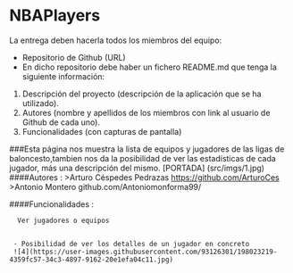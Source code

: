 ﻿# NBAPlayers

 La entrega deben hacerla todos los miembros del equipo:

- Repositorio de Github (URL)
- En dicho repositorio debe haber un fichero README.md que tenga la siguiente información:
1. Descripción del proyecto (descripción de la aplicación que se ha utilizado).
2. Autores (nombre y apellidos de los miembros con link al usuario de Github de cada uno).
3. Funcionalidades (con capturas de pantalla)

###Esta página nos muestra la lista de equipos y jugadores de las ligas de baloncesto,tambien nos da la posibilidad de ver las estadísticas de cada jugador, más una descripción del mismo.
       [PORTADA] (src/imgs/1.jpg)
      ####Autores :
        >Arturo Céspedes Pedrazas  https://github.com/ArturoCes
        >Antonio Montero  github.com/Antoniomonforma99/
        

####Funcionalidades :
    
      Ver jugadores o equipos
     
      
     · Posibilidad de ver los detalles de un jugador en concreto
     ![4](https://user-images.githubusercontent.com/93126301/198023219-4359fc57-34c3-4897-9162-20e1efa04c11.jpg)




      
    

  

